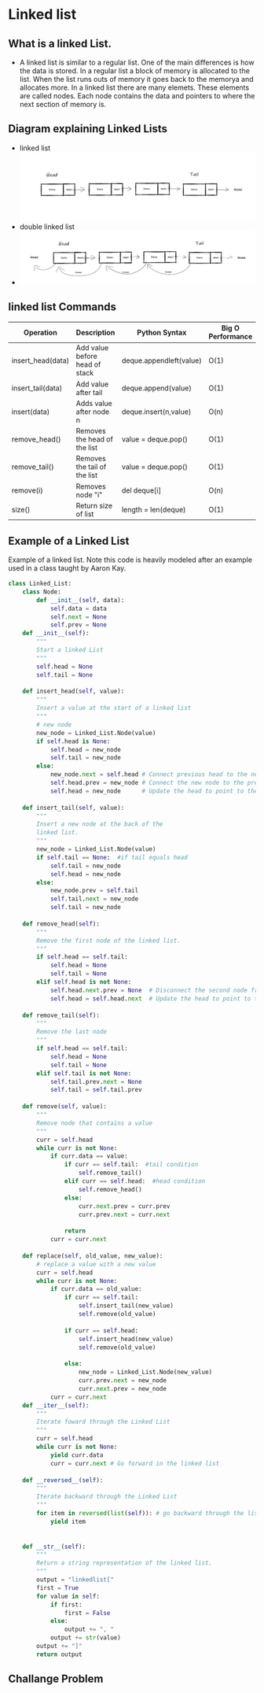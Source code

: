 # Linked list
## What is a linked List. 
- A linked list is similar to a regular list. One of the main differences is how the data is stored. In a regular list a block of memory is allocated
to the list. When the list runs outs of memory it goes back to the memorya and allocates more. In a linked list there are many elemets. These elements are called nodes. 
Each node contains the data and pointers to where the next section of memory is.
## Diagram explaining Linked Lists

- linked list
![Linked List](Linked_List.jpg)
- double linked list
- ![Linked List](double_linked_list.jpg)

## linked list Commands
| Operation               | Description                    | Python Syntax               | Big O Performance |
| ------------------------| ------------------------------ | ----------------------------| ----------------- |
| insert_head(data)       |  Add value before head of stack| deque.appendleft(value)     | O(1)              |
| insert_tail(data)       | Add value after tail           | deque.append(value)         | O(1)              |
|insert(data)             | Adds value after node n        | deque.insert(n,value)       | O(n)              |
|remove_head()            |Removes the head of the list    | value = deque.pop()         | O(1)              |
|remove_tail()            |Removes the tail of the list    | value = deque.pop()         | O(1)              |
|remove(i)                |Removes node "i"                | del deque[i]                | O(n)              |
|size()                   |Return size of list             | length = len(deque)         | O(1)              |

## Example of a Linked List
Example of a linked list.
Note this code is heavily modeled after an example used in a class taught by Aaron Kay.
```python
class Linked_List:
    class Node:
        def __init__(self, data):
            self.data = data
            self.next = None
            self.prev = None
    def __init__(self):
        """
        Start a linked List
        """
        self.head = None
        self.tail = None

    def insert_head(self, value):
        """
        Insert a value at the start of a linked list
        """
        # new node
        new_node = Linked_List.Node(value)  
        if self.head is None:
            self.head = new_node
            self.tail = new_node
        else:
            new_node.next = self.head # Connect previous head to the new node
            self.head.prev = new_node # Connect the new node to the previoues head 
            self.head = new_node      # Update the head to point to the new node

    def insert_tail(self, value):
        """
        Insert a new node at the back of the 
        linked list.
        """
        new_node = Linked_List.Node(value)
        if self.tail == None:  #if tail equals head 
            self.tail = new_node
            self.head = new_node
        else:
            new_node.prev = self.tail 
            self.tail.next = new_node
            self.tail = new_node

    def remove_head(self):
        """ 
        Remove the first node of the linked list.
        """
        if self.head == self.tail:
            self.head = None
            self.tail = None
        elif self.head is not None:
            self.head.next.prev = None  # Disconnect the second node from the first node
            self.head = self.head.next  # Update the head to point to the second node

    def remove_tail(self):
        """
        Remove the last node
        """
        if self.head == self.tail:  
            self.head = None 
            self.tail = None
        elif self.tail is not None: 
            self.tail.prev.next = None
            self.tail = self.tail.prev

    def remove(self, value):
        """
        Remove node that contains a value
        """
        curr = self.head 
        while curr is not None:
            if curr.data == value:
                if curr == self.tail:  #tail condition
                    self.remove_tail()
                elif curr == self.head:  #head condition
                    self.remove_head()
                else:
                    curr.next.prev = curr.prev
                    curr.prev.next = curr.next
                    
                return
            curr = curr.next

    def replace(self, old_value, new_value):
        # replace a value with a new value
        curr = self.head
        while curr is not None:
            if curr.data == old_value:
                if curr == self.tail: 
                    self.insert_tail(new_value)
                    self.remove(old_value)

                if curr == self.head: 
                    self.insert_head(new_value)
                    self.remove(old_value)
                    
                else:
                    new_node = Linked_List.Node(new_value)
                    curr.prev.next = new_node
                    curr.next.prev = new_node
            curr = curr.next 
    def __iter__(self):
        """
        Iterate foward through the Linked List
        """
        curr = self.head  
        while curr is not None:
            yield curr.data 
            curr = curr.next # Go forward in the linked list

    def __reversed__(self):
        """
        Iterate backward through the Linked List
        """
        for item in reversed(list(self)): # go backward through the list.
            yield item
            

    def __str__(self):
        """
        Return a string representation of the linked list.
        """
        output = "linkedlist["
        first = True
        for value in self:
            if first:
                first = False
            else:
                output += ", "
            output += str(value)
        output += "]"
        return output
```
## Challange Problem


